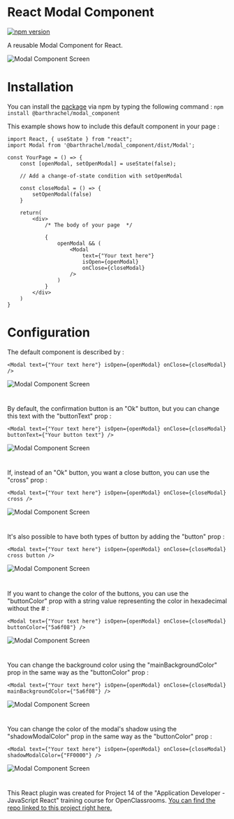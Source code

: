 # React Modal Component

[![npm version](https://badge.fury.io/js/@barthrachel%2Fmodal_component.svg)](https://badge.fury.io/js/@barthrachel%2Fmodal_component)

A reusable Modal Component for React.

![Modal Component Screen](./assets/1.png)

# Installation

You can install the [package](https://www.npmjs.com/package/@barthrachel/modal_component) via npm by typing the following command : 
`npm install @barthrachel/modal_component`

This example shows how to include this default component in your page :
```
import React, { useState } from "react";
import Modal from '@barthrachel/modal_component/dist/Modal';

const YourPage = () => {
    const [openModal, setOpenModal] = useState(false);

    // Add a change-of-state condition with setOpenModal

    const closeModal = () => {
        setOpenModal(false)
    }

    return(
        <div>
            /* The body of your page  */

            {
                openModal && (
                    <Modal 
                        text={"Your text here"}
                        isOpen={openModal}
                        onClose={closeModal}
                    />
                )
            }
        </div>
    )
}
```

# Configuration

The default component is described by :

`<Modal text={"Your text here"} isOpen={openModal} onClose={closeModal} />`

![Modal Component Screen](./assets/2.png)

#

By default, the confirmation button is an "Ok" button, but you can change this text with the "buttonText" prop :

`<Modal text={"Your text here"} isOpen={openModal} onClose={closeModal} buttonText={"Your button text"} />`

![Modal Component Screen](./assets/3.png)

#

If, instead of an "Ok" button, you want a close button, you can use the "cross" prop :

`<Modal text={"Your text here"} isOpen={openModal} onClose={closeModal} cross />`

![Modal Component Screen](./assets/4.png)

#

It's also possible to have both types of button by adding the "button" prop :

`<Modal text={"Your text here"} isOpen={openModal} onClose={closeModal} cross button />`

![Modal Component Screen](./assets/5.png)

#

If you want to change the color of the buttons, you can use the "buttonColor" prop with a string value representing the color in hexadecimal without the # :

`<Modal text={"Your text here"} isOpen={openModal} onClose={closeModal} buttonColor={"5a6f08"} />`

![Modal Component Screen](./assets/6.png)

#

You can change the background color using the "mainBackgroundColor" prop in the same way as the "buttonColor" prop :

`<Modal text={"Your text here"} isOpen={openModal} onClose={closeModal} mainBackgroundColor={"5a6f08"} />`

![Modal Component Screen](./assets/7.png)

#

You can change the color of the modal's shadow using the "shadowModalColor" prop in the same way as the "buttonColor" prop :

`<Modal text={"Your text here"} isOpen={openModal} onClose={closeModal} shadowModalColor={"FF0000"} />`

![Modal Component Screen](./assets/8.png)

#

This React plugin was created for Project 14 of the "Application Developer - JavaScript React" training course for OpenClassrooms. [You can find the repo linked to this project right here.](https://github.com/barthRachel/hrnet)